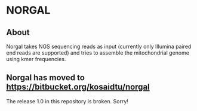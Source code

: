 # NORGAL

## About
Norgal takes NGS sequencing reads as input (currently only Illumina paired end reads are supported) and tries to assemble the mitochondrial genome using kmer frequencies.

## Norgal has moved to https://bitbucket.org/kosaidtu/norgal
The release 1.0 in this repository is broken. Sorry!
